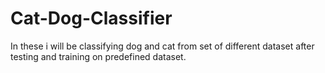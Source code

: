 # Cat-Dog-Classifier
In these i will be classifying dog and cat from set of different dataset after testing and training on predefined dataset.
